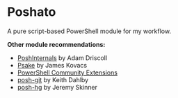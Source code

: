 # Poshato

A pure script-based PowerShell module for my workflow.

**Other module recommendations:**

* [PoshInternals](https://github.com/adamdriscoll/PoshInternals) by Adam Driscoll
* [Psake](https://github.com/psake/psake) by James Kovacs
* [PowerShell Community Extensions](http://pscx.codeplex.com/)
* [posh-git](https://github.com/dahlbyk/posh-git) by Keith Dahlby
* [posh-hg](https://github.com/JeremySkinner/posh-hg) by Jeremy Skinner
